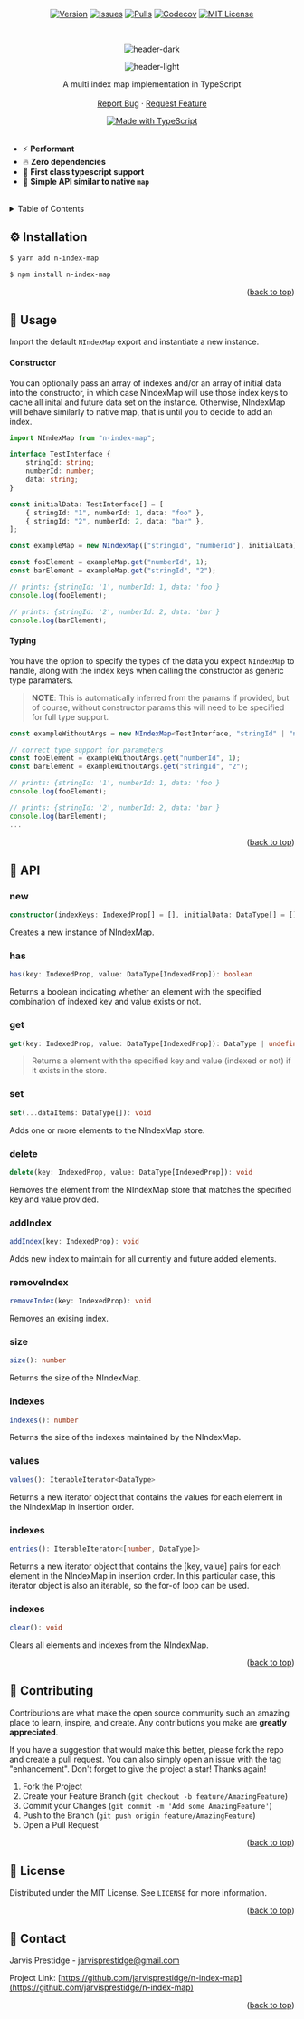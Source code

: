 
<div align="center" id="top">


<!-- https://www.markdownguide.org/basic-syntax/#reference-style-links -->

  [![Version][version-shield]][version-url]
  [![Issues][issues-shield]][issues-url]
  [![Pulls][pulls-shield]][pulls-url]
  [![Codecov][codecov-shield]][codecov-url]
  [![MIT License][license-shield]][license-url]

</div>


<br />
<div align="center">

  ![header-dark](https://user-images.githubusercontent.com/6669336/169810148-d25bc084-c365-484f-bb54-088f6e122dc4.svg#gh-dark-mode-only)

  ![header-light](https://user-images.githubusercontent.com/6669336/169810362-1d7dffba-9ee5-4c74-891d-94480579fc0a.svg#gh-light-mode-only)


  <p align="center">
    A multi index map implementation in TypeScript
    <br />
    <br />
    <a href="https://github.com/JarvisPrestidge/n-index-map/issues">Report Bug</a>
    ·
    <a href="https://github.com/JarvisPrestidge/n-index-map/issues">Request Feature</a>
  </p>
</div>

<div align="center">

  <a href="https://www.typescriptlang.org/">
    <img src="https://user-images.githubusercontent.com/6669336/169691369-e95c9e02-f33a-40f6-89e4-3709d16440d5.svg" alt="Made with TypeScript">
  </a>

</div>

<br />

* ⚡ **Performant**
* 🔥 **Zero dependencies**
* 🎉 **First class typescript support**
* 📖 **Simple API similar to native `map`**

<br/>

<!-- TABLE OF CONTENTS -->
<details>
  <summary>Table of Contents</summary>
  <ol>
      <li><a href="#installation">Installation</a></li>
      <li><a href="#usage">Usage</a></li>
      <li><a href="#api">API</a></li>
      <li><a href="#contributing">Contributing</a></li>
      <li><a href="#license">License</a></li>
      <li><a href="#contact">Contact</a></li>
  </ol>
</details>



## ⚙️ Installation

```bash
$ yarn add n-index-map
```

```bash
$ npm install n-index-map
```

<p align="right">(<a href="#top">back to top</a>)</p>

## 🔨 Usage

Import the default `NIndexMap` export and instantiate a new instance. 

#### Constructor

You can optionally pass an array of indexes and/or an array of initial data into the constructor, in which case NIndexMap will use those index keys to cache all inital and future data set on the instance. Otherwise, NIndexMap will behave similarly to native map, that is until you to decide to add an index. 

```typescript
import NIndexMap from "n-index-map";

interface TestInterface {
    stringId: string;
    numberId: number;
    data: string;
}

const initialData: TestInterface[] = [
    { stringId: "1", numberId: 1, data: "foo" },
    { stringId: "2", numberId: 2, data: "bar" },
];

const exampleMap = new NIndexMap(["stringId", "numberId"], initialData);

const fooElement = exampleMap.get("numberId", 1);
const barElement = exampleMap.get("stringId", "2");

// prints: {stringId: '1', numberId: 1, data: 'foo'}
console.log(fooElement);

// prints: {stringId: '2', numberId: 2, data: 'bar'}
console.log(barElement);
```

#### Typing
You have the option to specify the types of the data you expect `NIndexMap` to handle, along with the index keys when calling the constructor as generic type paramaters.

> **NOTE**:  This is automatically inferred from the params if provided, but of course, without constructor params this will need to be specified for full type support.

```typescript
const exampleWithoutArgs = new NIndexMap<TestInterface, "stringId" | "numberId">();

// correct type support for parameters
const fooElement = exampleWithoutArgs.get("numberId", 1);
const barElement = exampleWithoutArgs.get("stringId", "2");

// prints: {stringId: '1', numberId: 1, data: 'foo'}
console.log(fooElement);

// prints: {stringId: '2', numberId: 2, data: 'bar'}
console.log(barElement);
...
```

<p align="right">(<a href="#top">back to top</a>)</p>

## 📖 API

### new
```typescript 
constructor(indexKeys: IndexedProp[] = [], initialData: DataType[] = []): NIndexMap
```
Creates a new instance of NIndexMap.

### has
```typescript 
has(key: IndexedProp, value: DataType[IndexedProp]): boolean
```
Returns a boolean indicating whether an element with the specified combination of indexed key and value exists or not.

### get
```typescript 
get(key: IndexedProp, value: DataType[IndexedProp]): DataType | undefined
```
> Returns a element with the specified key and value (indexed or not) if it exists in the store.

### set
```typescript 
set(...dataItems: DataType[]): void
```
Adds one or more elements to the NIndexMap store.

### delete
```typescript 
delete(key: IndexedProp, value: DataType[IndexedProp]): void
```
Removes the element from the NIndexMap store that matches the specified key and value provided.

### addIndex
```typescript 
addIndex(key: IndexedProp): void
```
Adds new index to maintain for all currently and future added elements.

### removeIndex
```typescript 
removeIndex(key: IndexedProp): void
```
Removes an exising index.

### size
```typescript 
size(): number
```
Returns the size of the NIndexMap.


### indexes
```typescript 
indexes(): number
```
Returns the size of the indexes maintained by the NIndexMap.


### values
```typescript 
values(): IterableIterator<DataType>
```
Returns a new iterator object that contains the values for each element in the NIndexMap in insertion order.

### indexes
```typescript 
entries(): IterableIterator<[number, DataType]>
```
Returns a new iterator object that contains the [key, value] pairs for each element in the NIndexMap in insertion order. In this particular case, this iterator object is also an iterable, so the for-of loop can be used.


### indexes
```typescript 
clear(): void
```
Clears all elements and indexes from the NIndexMap.

<p align="right">(<a href="#top">back to top</a>)</p>


## 💖 Contributing

Contributions are what make the open source community such an amazing place to learn, inspire, and create. Any contributions you make are **greatly appreciated**.

If you have a suggestion that would make this better, please fork the repo and create a pull request. You can also simply open an issue with the tag "enhancement".
Don't forget to give the project a star! Thanks again!

1. Fork the Project
2. Create your Feature Branch (`git checkout -b feature/AmazingFeature`)
3. Commit your Changes (`git commit -m 'Add some AmazingFeature'`)
4. Push to the Branch (`git push origin feature/AmazingFeature`)
5. Open a Pull Request

<p align="right">(<a href="#top">back to top</a>)</p>


## 📜 License

Distributed under the MIT License. See `LICENSE` for more information.

<p align="right">(<a href="#top">back to top</a>)</p>



## 🤙 Contact

Jarvis Prestidge - jarvisprestidge@gmail.com

Project Link: [https://github.com/jarvisprestidge/n-index-map](https://github.com/jarvisprestidge/n-index-map)

<p align="right">(<a href="#top">back to top</a>)</p>

<!-- https://www.markdownguide.org/basic-syntax/#reference-style-links -->
[typescript-shield]:https://img.shields.io/badge/made%20with-typescript-%23007ACC?style=for-the-badge&link=https://www.typescriptlang.org "TypeScript (External Link)"
[issues-shield]: https://img.shields.io/github/issues/JarvisPrestidge/n-index-map.svg?style=for-the-badge
[issues-url]: https://github.com/JarvisPrestidge/n-index-map/issues
[pulls-shield]: https://img.shields.io/github/issues-pr/JarvisPrestidge/n-index-map.svg?style=for-the-badge
[pulls-url]: https://github.com/JarvisPrestidge/n-index-map/pulls
[license-shield]: https://img.shields.io/github/license/JarvisPrestidge/n-index-map.svg?style=for-the-badge
[license-url]: https://github.com/JarvisPrestidge/n-index-map/blob/master/LICENSE.txt
[codecov-shield]: https://img.shields.io/codecov/c/gh/JarvisPrestidge/multi-index-map?style=for-the-badge
[codecov-url]: https://app.codecov.io/gh/JarvisPrestidge/multi-index-map
[version-shield]: https://img.shields.io/github/package-json/v/jarvisprestidge/n-index-map?style=for-the-badge
[version-url]: https://www.npmjs.com/package/n-index-map